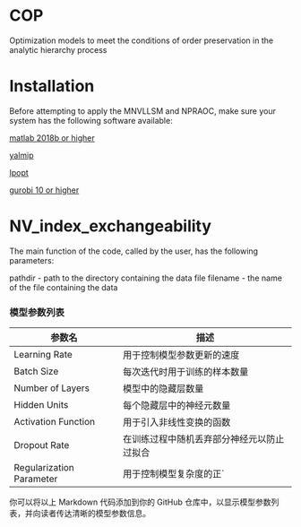# COP
Optimization models to meet the conditions of order preservation in the analytic hierarchy process

# Installation
Before attempting to apply the MNVLLSM and NPRAOC, make sure your system has the following software available: 

[matlab 2018b or higher](https://www.mathworks.com/products/matlab.html)

[yalmip](https://yalmip.github.io/)

[Ipopt](https://github.com/coin-or/Ipopt)

[gurobi 10 or higher](https://www.gurobi.com/)


# NV_index_exchangeability
The main function of the code, called by the user, has the following parameters:

pathdir - path to the directory containing the data file
filename - the name of the file containing the data

### 模型参数列表

| 参数名                | 描述                         |
| --------------------- | ---------------------------- |
| Learning Rate         | 用于控制模型参数更新的速度   |
| Batch Size            | 每次迭代时用于训练的样本数量 |
| Number of Layers      | 模型中的隐藏层数量           |
| Hidden Units          | 每个隐藏层中的神经元数量     |
| Activation Function   | 用于引入非线性变换的函数     |
| Dropout Rate          | 在训练过程中随机丢弃部分神经元以防止过拟合 |
| Regularization Parameter | 用于控制模型复杂度的正`

你可以将以上 Markdown 代码添加到你的 GitHub 仓库中，以显示模型参数列表，并向读者传达清晰的模型参数信息。
